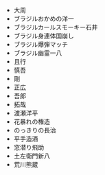 - 大周
- ブラジルおかめの洋一
- ブラジルカールスモーキー石井
- ブラジル身連体国崩し
- ブラジル爆弾マッチ
- ブラジル幽霊一八   
- 且行 
- 慎吾
- 剛
- 正広
- 吾郎
- 拓哉
- 渡瀬洋平
- 花暴れの権造
- のっきりの長治
- 平手造酒
- 窓潜り飛助
- 土左衛門新八
- 荒川熊蔵

